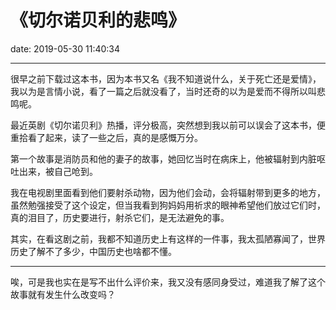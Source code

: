 # 《切尔诺贝利的悲鸣》
date: 2019-05-30 11:40:34

---

很早之前下载过这本书，因为本书又名《我不知道说什么，关于死亡还是爱情》，我以为是言情小说，看了一篇之后就没看了，当时还奇的以为是爱而不得所以叫悲鸣呢。

最近英剧《切尔诺贝利》热播，评分极高，突然想到我以前可以误会了这本书，便重拾看了起来，读了一些之后，真的是感慨万分。

第一个故事是消防员和他的妻子的故事，她回忆当时在病床上，他被辐射到内脏呕吐出来，被自己呛到。

我在电视剧里面看到他们要射杀动物，因为他们会动，会将辐射带到更多的地方，虽然勉强接受了这个设定，但当我看到狗妈妈用祈求的眼神希望他们放过它们时，真的泪目了，历史要进行，射杀它们，是无法避免的事。

其实，在看这剧之前，我都不知道历史上有这样的一件事，我太孤陋寡闻了，世界历史了解不了多少，中国历史也啥都不懂。

----

唉，可是我也实在是写不出什么评价来，我又没有感同身受过，难道我了解了这个故事就有发生什么改变吗？

